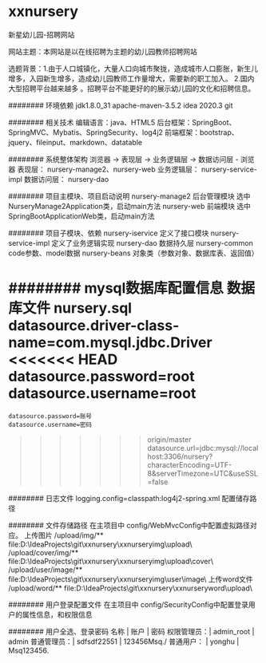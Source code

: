 # xxnursery
新星幼儿园-招聘网站

网站主题：本网站是以在线招聘为主题的幼儿园教师招聘网站

选题背景：1.由于人口城镇化，大量人口向城市聚拢，造成城市人口膨胀，新生儿增多，入园新生增多，造成幼儿园教师工作量增大，需要新的职工加入。 
2.国内大型招聘平台越来越多 。招聘平台不能更好的的展示幼儿园的文化和招聘信息。

######## 环境依赖
    jdk1.8.0_31
    apache-maven-3.5.2
    idea 2020.3
    git

######## 相关技术
    编辑语言：java、HTML5
    后台框架：SpringBoot、SpringMVC、Mybatis、SpringSecurity、log4j2
    前端框架：bootstrap、jquery、fileinput、markdown、datatable

######## 系统整体架构
    浏览器 -> 表现层 -> 业务逻辑层 -> 数据访问层 - 浏览器
    表现层： nursery-manage2、nursery-web
    业务逻辑层：  nursery-service-impl 
    数据访问层：  nursery-dao 

######## 项目主模块、项目启动说明
    nursery-manage2 后台管理模块 选中NurseryManage2Application类，启动main方法
    nursery-web     前端模块    选中SpringBootApplicationWeb类，启动main方法

######## 项目子模块、依赖
    nursery-iservice        定义了接口模块
    nursery-service-impl    定义了业务逻辑实现
    nursery-dao             数据持久层
    nursery-common          code参数、model数据
    nursery-beans           对象类（参数对象、数据库表、返回值）

######## mysql数据库配置信息
    数据库文件 nursery.sql
    datasource.driver-class-name=com.mysql.jdbc.Driver
<<<<<<< HEAD
    datasource.password=root
    datasource.username=root
=======
    datasource.password=账号
    datasource.username=密码
>>>>>>> origin/master
    datasource.url=jdbc:mysql://localhost:3306/nursery?characterEncoding=UTF-8&serverTimezone=UTC&useSSL=false

######## 日志文件
    logging.config=classpath:log4j2-spring.xml
    配置储存路径
        <property name="FILE_PATH" value="D://log" />
        <property name="FILE_NAME" value="nursery-web" />

######## 文件存储路径
    在主项目中 config/WebMvcConfig中配置虚拟路径对应。
        上传图片
        /upload/img/**          file:D:\\IdeaProjects\\git\\xxnursery\\xxnurseryimg\\upload\\
        /upload/cover/img/**    file:D:\\IdeaProjects\\git\\xxnursery\\xxnurseryimg\\upload\\cover\\
        /upload/user/image/**   file:D:\\IdeaProjects\\git\\xxnursery\\xxnurseryimg\\user\\image\\
        上传word文件
        /upload/word/**         file:D:\\IdeaProjects\\git\\xxnursery\\xxnurseryword\\upload\\

######## 用户登录配置文件
    在主项目中 config/SecurityConfig中配置登录用户的属性信息，和权限信息

######## 用户全选、登录密码
    名称       | 账户         | 密码
    权限管理员：| admin_root  | admin
    普通管理员：| sdfsdf22551 | 123456Msq./
    普通用户：  | yonghu      | Msq123456.
    
